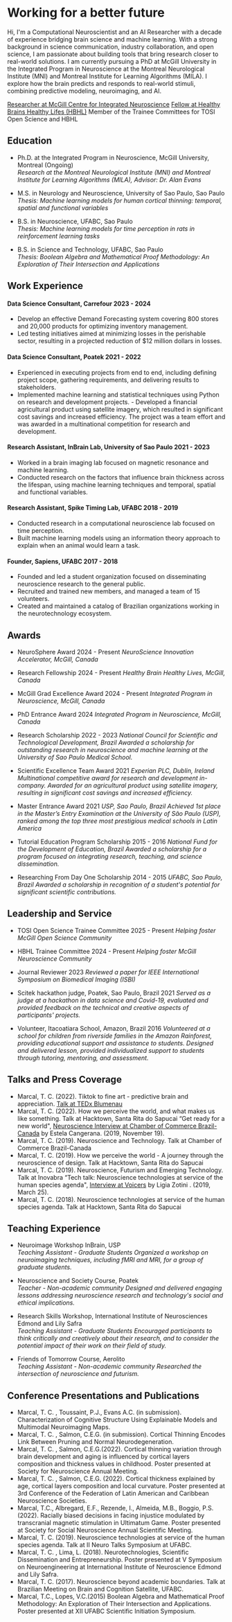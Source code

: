 # Working for a better future
Hi, I'm a Computational Neuroscientist and an AI Researcher with a decade of experience bridging brain science and machine learning. With a strong background in science communication, industry collaboration, and open science, I am passionate about building tools that bring research closer to real-world solutions. I am currently pursuing a PhD at McGill University in the Integrated Program in Neuroscience at the Montreal Neurological Institute (MNI) and Montreal Institute for Learning Algorithms (MILA). I explore how the brain predicts and responds to real-world stimuli, combining predictive modeling, neuroimaging, and AI.

[Researcher at McGill Centre for Integrated Neuroscience](https://mcin.ca/about-mcin/mcin-team/ ) 
[Fellow at Healthy Brains Healthy Lifes (HBHL)](https://www.mcgill.ca/hbhl/training/hbhl-trainee-committee) 
Member of the Trainee Committees for TOSI Open Science and HBHL

## Education
- Ph.D. at the Integrated Program in Neuroscience, McGill University, Montreal      (Ongoing)		    
_Research at the Montreal Neurological Institute (MNI) and Montreal Institute for Learning Algorithms (MILA), Advisor: Dr. Alan Evans_

- M.S. in Neurology and Neuroscience, University of Sao Paulo, Sao Paulo                                                       
_Thesis: Machine learning models for human cortical thinning: temporal, spatial and functional variables_

- B.S. in Neuroscience, UFABC, Sao Paulo                                                                                           	      
_Thesis: Machine learning models for time perception in rats in reinforcement learning tasks_                                                                                                                                                                                                                                                                      
- B.S. in Science and Technology, UFABC, Sao Paulo                                                                     		      
_Thesis: Boolean Algebra and Mathematical Proof Methodology: An Exploration of Their Intersection and Applications_

## Work Experience
#### Data Science Consultant, Carrefour                                                                                                  	      	    2023 - 2024  
- Develop an effective Demand Forecasting system covering 800 stores and 20,000 products for optimizing inventory management.
- Led testing initiatives aimed at minimizing losses in the perishable sector, resulting in a projected reduction of $12 million dollars in losses.

#### Data Science Consultant, Poatek                                                                                                                    	        2021 - 2022   
- Experienced in executing projects from end to end, including defining project scope, gathering requirements, and delivering results to stakeholders.
- Implemented machine learning and statistical techniques using Python on research and development projects.
​​- Developed a financial agricultural product using satellite imagery, which resulted in significant cost savings and increased efficiency. The project was a team effort and was awarded in a multinational competition for research and development.

#### Research Assistant, InBrain Lab, University of Sao Paulo                                                          	                     2021 - 2023
- Worked in a brain imaging lab focused on magnetic resonance and machine learning.
- Conducted research on the factors that influence brain thickness across the lifespan, using machine learning techniques and temporal, spatial and functional variables.

#### Research Assistant, Spike Timing Lab, UFABC                                                                                                    2018 - 2019     
- Conducted research in a computational neuroscience lab focused on time perception.
- Built machine learning models using an information theory approach to explain when an animal would learn a task.
                                                                                                                                                                                                              
#### Founder, Sapiens, UFABC                                                                                                                                      2017 - 2018  
- Founded and led a student organization focused on disseminating neuroscience research to the general public.
- Recruited and trained new members, and managed a team of 15 volunteers.
- Created and maintained a catalog of Brazilian organizations working in the neurotechnology ecosystem.

## Awards
- NeuroSphere Award                                                                                                                                           2024 - Present
_NeuroScience Innovation Accelerator, McGill, Canada_

- Research Fellowship                                                                                                                                           2024 - Present
_Healthy Brain Healthy Lives, McGill, Canada_

- McGill Grad Excellence Award                                                                                                                        2024 - Present
_Integrated Program in Neuroscience, McGill, Canada_

- PhD Entrance Award                                                                                                                                                         2024 
_Integrated Program in Neuroscience, McGill, Canada_

- Research Scholarship                                                                                                                                             2022 - 2023 
_National Council for Scientific and Technological Development, Brazil_
_Awarded a scholarship for outstanding research in neuroscience and machine learning at the University of Sao Paulo Medical School._ 

- Scientific Excellence Team Award                                                                                                                                    2021
_Experian PLC, Dublin, Ireland_
_Multinational competitive award for research and development in-company. Awarded for an agricultural product using satellite imagery, resulting in significant cost savings and increased efficiency._

- Master Entrance Award                                                                                                                                                    2021 
_USP, Sao Paulo, Brazil_
_Achieved 1st place in the Master’s Entry Examination at the University of São Paulo (USP), ranked among the top three most prestigious medical schools in Latin America_

- Tutorial Education Program Scholarship                                                                                                            2015 - 2016
_National Fund for the Development of Education, Brazil_
_Awarded a scholarship for a program focused on integrating research, teaching, and science dissemination._

- Researching From Day One Scholarship                                                                                                             2014 - 2015
_UFABC, Sao Paulo, Brazil_
_Awarded a scholarship in recognition of a student's potential for significant scientific contributions._

## Leadership and Service
- TOSI Open Science Trainee Committee	2025 - Present
_Helping foster McGill Open Science Community_

- HBHL Trainee Committee	2024 - Present
_Helping foster McGill Neuroscience Community_	

- Journal Reviewer           2023
_Reviewed a paper for IEEE International Symposium on Biomedical Imaging (ISBI)_ 	

- Scitek hackathon judge, Poatek, Sao Paulo, Brazil                                                                                                           2021
_Served as a judge at a hackathon in data science and Covid-19, evaluated and provided feedback on the technical and creative aspects of participants' projects._

- Volunteer, Itacoatiara School, Amazon, Brazil                  		                                                                       2016
_Volunteered at a school for children from riverside families in the Amazon Rainforest, providing educational support and assistance to students. Designed and delivered lesson, provided individualized support to students through tutoring, mentoring, and assessment._

## Talks and Press Coverage
- Marcal, T. C. (2022). Tiktok to fine art - predictive brain and appreciation. [Talk at TEDx Blumenau](https://www.ted.com/talks/tamires_correa_de_tiktok_a_belas_artes_o_cerebro_preditivo_e_a_apreciacao)
- Marcal, T. C. (2022). How we perceive the world, and what makes us like something. Talk at Hacktown, Santa Rita do Sapucai 
“Get ready for a new world", [Neuroscience Interview at Chamber of Commerce Brazil-Canada](https://https://ccbc.org.br/en/publicacoes/artigos-ccbc-en/get-ready-for-a-new-world/) by Estela Cangerana. (2019, November 19).
- Marcal, T. C. (2019). Neuroscience and Technology. Talk at Chamber of Commerce Brazil-Canada
- Marcal, T. C. (2019). How we perceive the world - A journey through the neuroscience of design. Talk at Hacktown, Santa Rita do Sapucai
- Marcal, T. C. (2019). Neuroscience, Futurism and Emerging Technology. Talk at Inovabra
“Tech talk: Neuroscience technologies at service of the human species agenda", [Interview at Voicers](https://www.youtube.com/watch?v=_8n7Lx1i9x8&t=346s) by Ligia Zotini . (2019, March 25).
- Marcal, T. C. (2018). Neuroscience technologies at service of the human species agenda. Talk at Hacktown, Santa Rita do Sapucai

## Teaching Experience
- Neuroimage Workshop InBrain, USP                                                                                                                                
_Teaching Assistant - Graduate Students_
_Organized a workshop on neuroimaging techniques, including fMRI and MRI, for a group of graduate students._

- Neuroscience and Society Course, Poatek                                                                                                              
_Teacher -  Non-academic community_
_Designed and delivered engaging lessons addressing neuroscience research and technology's social and ethical implications._

- Research Skills Workshop, International Institute of Neurosciences Edmond and Lily Safra                                          
_Teaching Assistant - Graduate Students_
_Encouraged participants to think critically and creatively about their research, and to consider the potential impact of their work on their field of study._

- Friends of Tomorrow Course, Aerolito                                                                                                                              
_Teaching Assistant -  Non-academic community_
_Researched the intersection of neuroscience and futurism._


## Conference Presentations and Publications
- Marcal, T. C. , Toussaint, P.J., Evans A.C. (in submission). Characterization of Cognitive Structure Using Explainable Models and Multimodal Neuroimaging Maps. 
- Marcal, T. C. , Salmon, C.E.G. (in submission). Cortical Thinning Encodes Link Between Pruning and Normal Neurodegeneration. 
- Marcal, T. C. , Salmon, C.E.G.(2022). Cortical thinning variation through brain development and aging is influenced by cortical layers composition and thickness values in childhood. Poster presented at Society for Neuroscience Annual Meeting. 
- Marcal, T. C. , Salmon, C.E.G. (2022). Cortical thickness explained by age, cortical layers composition and local curvature. Poster presented at 3rd Conference of the Federation of Latin American and Caribbean Neuroscience Societies. 
- Marcal, T.C., Albregard, E.F., Rezende, I., Almeida, M.B., Boggio, P.S. (2022). Racially biased decisions in facing injustice modulated by transcranial magnetic stimulation in Ultimatum Game. Poster presented at Society for Social Neuroscience Annual Scientific Meeting.
- Marcal, T. C. (2019). Neuroscience technologies at service of the human species agenda. Talk at II Neuro Talks Symposium at UFABC. 
- Marcal, T. C. , Lima, L. (2018). Neurotechnologies, Scientific Dissemination and Entrepreneurship. Poster presented at V Symposium on Neuroengineering at International Institute of Neuroscience Edmond and Lily Safra. 
- Marcal, T. C. (2017). Neuroscience beyond academic boundaries. Talk at Brazilian Meeting on Brain and Cognition Satellite, UFABC. 
- Marcal, T.C., Lopes, V.C.(2015) Boolean Algebra and Mathematical Proof Methodology: An Exploration of Their Intersection and Applications. Poster presented at XII UFABC Scientific Initiation Symposium.
